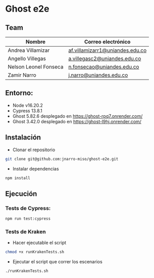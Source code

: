 # Ghost e2e

## Team

| Nombre | Correo electrónico |
| --- | ---|
| Andrea Villamizar | af.villamizarr1@uniandes.edu.co |
| Angello Villegas | a.villegasc2@uniandes.edu.co |
| Nelson Leonel Fonseca | n.fonsecao@uniandes.edu.co |
| Zamir Narro | j.narro@uniandes.edu.co |

## Entorno:
- Node v16.20.2
- Cypress 13.8.1
- Ghost 5.82.6 desplegado en https://ghost-rpq7.onrender.com/
- Ghost 3.42.0 desplegado en https://ghost-l9hj.onrender.com/

## Instalación

- Clonar el repositorio
```bash
git clone git@github.com:jnarro-miso/ghost-e2e.git
```

- Instalar dependencias
```bash
npm install
```

## Ejecución

### Tests de Cypress:
```bash
npm run test:cypress
```

### Tests de Kraken

- Hacer ejecutable el script
```bash
chmod +x runKrakenTests.sh
```

- Ejecutar el script que correr los escenarios
```bash
./runKrakenTests.sh
```